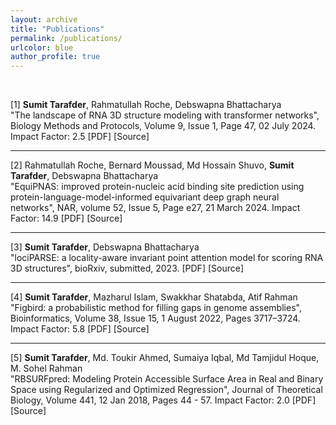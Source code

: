 ```yaml
---
layout: archive
title: "Publications"
permalink: /publications/
urlcolor: blue
author_profile: true
---
```


<style>
    a {
      text-decoration: none; 
    }

    a:hover {
      text-decoration: underline; 
    }
    
</style>

&nbsp;

[1] **Sumit Tarafder**, Rahmatullah Roche,  Debswapna Bhattacharya <br>
<a href="https://doi.org/10.1093/biomethods/bpae047">"The landscape of RNA 3D structure modeling with transformer networks"</a>, Biology Methods and Protocols, Volume 9, Issue 1, Page 47, 02 July 2024.  Impact Factor: 2.5 [[PDF](../files/RNAMark.pdf)] [[Source](https://github.com/Bhattacharya-Lab/RNAmark)]<br>

---

[2] Rahmatullah Roche, Bernard Moussad, Md Hossain Shuvo, **Sumit Tarafder**, Debswapna Bhattacharya <br>
<a href="https://doi.org/10.1093/nar/gkae039">"EquiPNAS: improved protein-nucleic acid binding site prediction using protein-language-model-informed equivariant deep graph neural networks"</a>, NAR, volume 52, Issue 5, Page e27, 21 March 2024.  Impact Factor: 14.9 [[PDF](../files/EquiPNAS.pdf)] [[Source](https://github.com/Bhattacharya-Lab/EquiPNAS)]<br>

---

[3] **Sumit Tarafder**, Debswapna Bhattacharya <br>
    <a href="https://doi.org/10.1101/2023.11.04.565599">"lociPARSE: a locality-aware invariant point attention model for scoring RNA 3D structures"</a>, bioRxiv, submitted, 2023. [[PDF](../files/lociPARSE.pdf)] [[Source](https://github.com/Bhattacharya-Lab/lociPARSE)]<br>

---
[4] **Sumit Tarafder**, Mazharul Islam, Swakkhar Shatabda, Atif Rahman <br>
    <a href="https://doi.org/10.1093/bioinformatics/btac404">"Figbird: a probabilistic method for filling gaps in genome assemblies"</a>, Bioinformatics, Volume 38, Issue 15, 1 August 2022, Pages 3717–3724. Impact Factor: 5.8 [[PDF](../files/Figbird.pdf)] [[Source](https://github.com/SumitTarafder/Figbird)]<br>
    
---

[5] **Sumit Tarafder**, Md. Toukir Ahmed, Sumaiya Iqbal, Md Tamjidul Hoque, M. Sohel Rahman <br>
<a href="https://doi.org/10.1016/j.jtbi.2017.12.029">"RBSURFpred: Modeling Protein Accessible Surface Area in Real and Binary Space using Regularized and Optimized Regression"</a>, Journal of Theoretical Biology, Volume 441, 12 Jan 2018, Pages 44 - 57. Impact Factor: 2.0 [[PDF](../files/RBSurfPred.pdf)] [[Source](https://github.com/SumitTarafder/RBSURFpred)]
